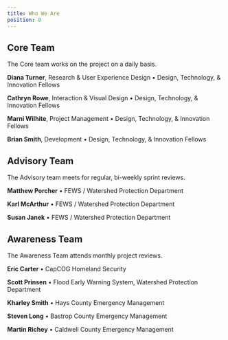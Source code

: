 ```yaml
---
title: Who We Are
position: 0
---
```


## Core Team

The Core team works on the project on a daily basis.


**Diana Turner**, Research & User Experience Design • Design, Technology, & Innovation Fellows

**Cathryn Rowe**, Interaction & Visual Design • Design, Technology, & Innovation Fellows

**Marni Wilhite**, Project Management • Design, Technology, & Innovation Fellows

**Brian Smith**, Development • Design, Technology, & Innovation Fellows

## Advisory Team

The Advisory team meets for regular, bi-weekly sprint reviews.


**Matthew Porcher** • FEWS / Watershed Protection Department

**Karl McArthur** • FEWS / Watershed Protection Department

**Susan Janek** • FEWS / Watershed Protection Department

## Awareness Team

The Awareness Team attends monthly project reviews.


**Eric Carter** • CapCOG Homeland Security

**Scott Prinsen** • Flood Early Warning System, Watershed Protection Department

**Kharley Smith** • Hays County Emergency Management

**Steven Long** • Bastrop County Emergency Management

**Martin Richey** • Caldwell County Emergency Management
